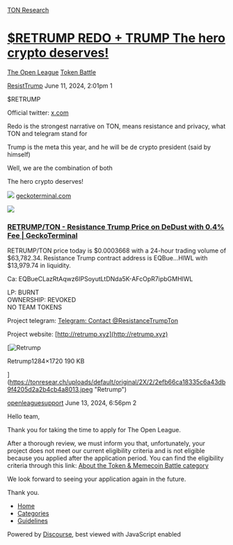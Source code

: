 [TON Research](/)

# [$RETRUMP REDO + TRUMP The hero crypto deserves!](/t/retrump-redo-trump-the-hero-crypto-deserves/24973)

[The Open League](/c/the-open-league/token-leaderboard/57)  [Token Battle](/c/the-open-league/token-leaderboard/57) 

    

[ResistTrump](https://tonresear.ch/u/ResistTrump)   June 11, 2024, 2:01pm  1

$RETRUMP

Official twitter: [x.com](https://x.com/ResistTrumpTon)

Redo is the strongest narrative on TON, means resistance and privacy, what TON and telegram stand for

Trump is the meta this year, and he will be de crypto president (said by himself)

Well, we are the combination of both

The hero crypto deserves!

![](https://tonresear.ch/uploads/default/original/2X/6/634d2ca8e408bed765ed29de6b9d29d55e817cab.png) [geckoterminal.com](https://www.geckoterminal.com/ton/pools/EQDNXiRy_yQz4mvxEixYXVQrvpewODhdSOuLpX99cTaALtVq)

![](https://tonresear.ch/uploads/default/optimized/2X/0/06530047bfd1d6a7a8869faaa6c982a10e469424_2_690x388.png)

### [RETRUMP/TON - Resistance Trump Price on DeDust with 0.4% Fee | GeckoTerminal](https://www.geckoterminal.com/ton/pools/EQDNXiRy_yQz4mvxEixYXVQrvpewODhdSOuLpX99cTaALtVq)

RETRUMP/TON price today is $0.0003668 with a 24-hour trading volume of $63,782.34. Resistance Trump contract address is EQBue...HlWL with $13,979.74 in liquidity.

Ca: EQBueCLazRtAqwz6IPSoyutLtDNda5K-AFcOpR7ipbGMHlWL

LP: BURNT  
OWNERSHIP: REVOKED  
NO TEAM TOKENS

Project telegram: [Telegram: Contact @ResistanceTrumpTon](https://t.me/ResistanceTrumpTon)

Project website: [http://retrump.xyz](http://retrump.xyz)

[![Retrump](https://tonresear.ch/uploads/default/optimized/2X/2/2efb66ca18335c6a43db9f4205d2a2b4cb4a8013_2_373x500.jpeg)

Retrump1284×1720 190 KB

](https://tonresear.ch/uploads/default/original/2X/2/2efb66ca18335c6a43db9f4205d2a2b4cb4a8013.jpeg "Retrump")

 

[openleaguesupport](https://tonresear.ch/u/openleaguesupport) June 13, 2024, 6:56pm  2

Hello team,

Thank you for taking the time to apply for The Open League.

After a thorough review, we must inform you that, unfortunately, your project does not meet our current eligibility criteria and is not eligible because you applied after the application period. You can find the eligibility criteria through this link: [About the Token & Memecoin Battle category](https://tonresear.ch/t/about-the-token-memecoin-battle-category/1274/)

We look forward to seeing your application again in the future.

Thank you.

 

*   [Home](/)
*   [Categories](/categories)
*   [Guidelines](/guidelines)

Powered by [Discourse](https://www.discourse.org), best viewed with JavaScript enabled